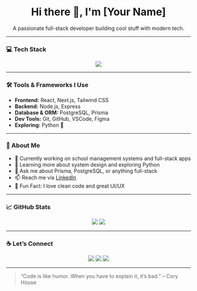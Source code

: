 <h1 align="center">Hi there 👋, I'm [Your Name]</h1>
<p align="center">
  A passionate full-stack developer building cool stuff with modern tech.
</p>

---

### 💻 Tech Stack

<p align="center">
  <img src="https://skillicons.dev/icons?i=js,ts,nodejs,react,nextjs,postgres,prisma,html,css,tailwind,git,github,vscode,python" />
</p>

---

### 🛠️ Tools & Frameworks I Use

- **Frontend:** React, Next.js, Tailwind CSS  
- **Backend:** Node.js, Express  
- **Database & ORM:** PostgreSQL, Prisma  
- **Dev Tools:** Git, GitHub, VSCode, Figma  
- **Exploring:** Python 🐍

---

### 📌 About Me

- 🔭 Currently working on school management systems and full-stack apps  
- 🌱 Learning more about system design and exploring Python  
- 💬 Ask me about Prisma, PostgreSQL, or anything full-stack  
- 📫 Reach me via [LinkedIn](https://www.linkedin.com/in/yourusername)  
- 🧠 Fun Fact: I love clean code and great UI/UX  

---

### 📈 GitHub Stats

<p align="center">
  <img src="https://github-readme-stats.vercel.app/api?username=yourusername&show_icons=true&theme=radical" />
  <img src="https://github-readme-stats.vercel.app/api/top-langs/?username=yourusername&layout=compact&theme=radical" />
</p>

---

### ☕ Let’s Connect

<p align="center">
  <a href="https://github.com/yourusername"><img src="https://img.shields.io/badge/GitHub-100000?style=for-the-badge&logo=github&logoColor=white" /></a>
  <a href="https://www.linkedin.com/in/yourusername"><img src="https://img.shields.io/badge/LinkedIn-0A66C2?style=for-the-badge&logo=linkedin&logoColor=white" /></a>
  <a href="mailto:youremail@example.com"><img src="https://img.shields.io/badge/Email-D14836?style=for-the-badge&logo=gmail&logoColor=white" /></a>
</p>

---

> “Code is like humor. When you have to explain it, it’s bad.” – Cory House
